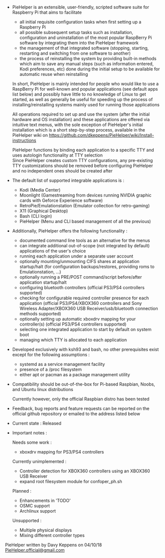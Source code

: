 * PieHelper is an extensible, user-friendly, scripted software suite for Raspberry Pi that aims to facilitate

	- all initial requisite configuration tasks when first setting up a Raspberry Pi
	- all possible subsequent setup tasks such as installation, configuration and uninstallation of the most popular RaspBerry Pi software
	  by integrating them into the PieHelper framework
	- the management of that integrated software (stopping, starting, restarting and switching from one software to another)
	- the process of reinstalling the system by providing built-in methods which aim to save any manual steps (such as information entered, Kodi preferences, etc) done during the initial
	  setup to be available for automatic reuse when reinstalling

  In short, PieHelper is mainly intended for people who would like to use a RaspBerry Pi for well-known and popular applications (see default apps list below) and possibly have little to no knowledge of
  Linux to get started, as well as generally be useful for speeding up the process of installing/reinstalling systems mainly used for running those applications
  
  All operations required to set up and use the system (after the initial hardware and OS installation) and these applications are offered via intuitive text menus, with the sole exception of PieHelper's initial installation
  which is a short step-by-step process, available in the PieHelper wiki on https://github.com/dkeppens/PieHelper/wiki/Install-instructions

  PieHelper functions by binding each application to a specific TTY and uses autologin functionality at TTY selection  
  Since PieHelper creates custom TTY configurations, any pre-existing TTY customizations should be removed before configuring PieHelper and no independent ones should be created after

* The default list of supported integrable applications is :

	- Kodi (Media Center)
	- Moonlight (Gamestreaming from devices running NVIDIA graphic cards with Geforce Experience software)
	- RetroPie/Emulationstation (Emulator collection for retro-gaming)
	- X11 (Graphical Desktop)
	- Bash (CLI login)
	- PieHelper (Menu and CLI based management of all the previous)

* Additionally, PieHelper offers the following functionality :

	- documented command line tools as an alternative for the menus
	- can integrate additional out-of-scope (not integrated by default) applications of the user's choice
	- running each application under a separate user account
	- optionally mounting/unmounting CIFS shares at application startup/halt (for configuration backups/restores, providing roms to Emulationstation, ...)
	- optionally running a PRE/POST command/script before/after application startup/halt
	- configuring bluetooth controllers (official PS3/PS4 controllers supported)
	- checking for configurable required controller presence for each application (official PS3/PS4/XBOX360 controllers and Sony Wireless Adapter/XBOX360 USB Receiver/usb/bluetooth connection methods supported)
	- optionally setting up automatic xboxdrv mapping for your controller(s) (official PS3/PS4 controllers supported)
	- selecting one integrated application to start by default on system boot
	- managing which TTY is allocated to each application

* Developed exclusively with ksh93 and bash, no other prerequisites exist except for the following assumptions :

	- systemd as a service management facility
	- presence of a /proc filesystem
	- either apt or pacman as a package management utility

* Compatibility should be out-of-the-box for Pi-based Raspbian, Noobs, and Ubuntu linux distributions
  
  Currently however, only the official Raspbian distro has been tested

* Feedback, bug reports and feature requests can be reported on the official github repository
  or emailed to the address listed below

* Current state : Released

* Important notes :

  Needs some work :

	- xboxdrv mapping for PS3/PS4 controllers

  Currently unimplemented :

	- Controller detection for XBOX360 controllers using an XBOX360 USB Receiver
	- expand root filesystem module for confoper_ph.sh

  Planned :
	- Enhancements in 'TODO'
	- OSMC support
	- Archlinux support

  Unsupported : 

	- Multiple physical displays
	- Mixing different controller types

PieHelper written by Davy Keppens on 04/10/18
PieHelper.official@gmail.com
